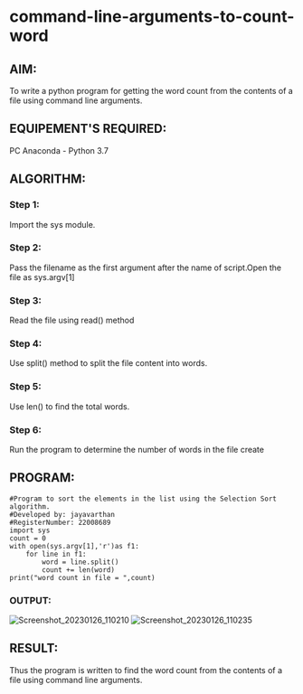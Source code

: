 # command-line-arguments-to-count-word
## AIM:
To write a python program for getting the word count from the contents of a file using command line arguments.
## EQUIPEMENT'S REQUIRED: 
PC Anaconda - Python 3.7
## ALGORITHM: 
### Step 1:

Import the sys module.

### Step 2: 

Pass the filename as the first argument after the name of script.Open the file as sys.argv[1]
 
### Step 3: 

Read the file using read() method

### Step 4:  

Use split() method to split the file content into words.

### Step 5: 

Use len() to find the total words.

### Step 6: 

Run the program to determine the number of words in the file create

## PROGRAM:
```
#Program to sort the elements in the list using the Selection Sort algorithm.
#Developed by: jayavarthan
#RegisterNumber: 22008689
import sys
count = 0
with open(sys.argv[1],'r')as f1:
    for line in f1:
        word = line.split()
        count += len(word)
print("word count in file = ",count)
```

### OUTPUT:
![Screenshot_20230126_110210](https://user-images.githubusercontent.com/121369281/214784663-84da6a25-5052-4f45-a400-97d4dc647d25.png)
![Screenshot_20230126_110235](https://user-images.githubusercontent.com/121369281/214784701-4dc5360a-3522-4e7a-8802-ed92e9815b7d.png)

## RESULT:
Thus the program is written to find the word count from the contents of a file using command line arguments.
